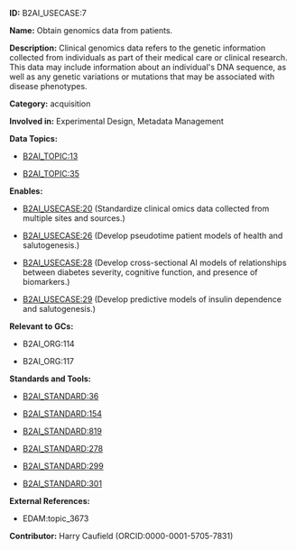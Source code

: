 **ID:** B2AI_USECASE:7

**Name:** Obtain genomics data from patients.

**Description:** Clinical genomics data refers to the genetic information collected from individuals as part of their medical care or clinical research. This data may include information about an individual's DNA sequence, as well as any genetic variations or mutations that may be associated with disease phenotypes.

**Category:** acquisition

**Involved in:** Experimental Design, Metadata Management

**Data Topics:**

- [B2AI_TOPIC:13](../topics/Genome.markdown)

- [B2AI_TOPIC:35](../topics/Variant.markdown)

**Enables:**

- [B2AI_USECASE:20](../usecases/standardize-clinical-omics-data-collected-from-multiple-sites-and-sources.markdown) (Standardize clinical omics data collected from multiple sites and sources.)

- [B2AI_USECASE:26](../usecases/develop-pseudotime-patient-models-of-health-and-salutogenesis.markdown) (Develop pseudotime patient models of health and salutogenesis.)

- [B2AI_USECASE:28](../usecases/develop-cross-sectional-ai-models-of-relationships-between-diabetes-severity-cognitive-function-and-presence-of-biomarkers.markdown) (Develop cross-sectional AI models of relationships between diabetes severity, cognitive function, and presence of biomarkers.)

- [B2AI_USECASE:29](../usecases/develop-predictive-models-of-insulin-dependence-and-salutogenesis.markdown) (Develop predictive models of insulin dependence and salutogenesis.)

**Relevant to GCs:**

- B2AI_ORG:114

- B2AI_ORG:117

**Standards and Tools:**

- [B2AI_STANDARD:36](https://b2ai.standards.synapse.org/Explore/Standard/DetailsPage?id=B2AI_STANDARD:36)

- [B2AI_STANDARD:154](https://b2ai.standards.synapse.org/Explore/Standard/DetailsPage?id=B2AI_STANDARD:154)

- [B2AI_STANDARD:819](https://b2ai.standards.synapse.org/Explore/Standard/DetailsPage?id=B2AI_STANDARD:819)

- [B2AI_STANDARD:278](https://b2ai.standards.synapse.org/Explore/Standard/DetailsPage?id=B2AI_STANDARD:278)

- [B2AI_STANDARD:299](https://b2ai.standards.synapse.org/Explore/Standard/DetailsPage?id=B2AI_STANDARD:299)

- [B2AI_STANDARD:301](https://b2ai.standards.synapse.org/Explore/Standard/DetailsPage?id=B2AI_STANDARD:301)

**External References:**

- EDAM:topic_3673

**Contributor:** Harry Caufield
 (ORCID:0000-0001-5705-7831)

